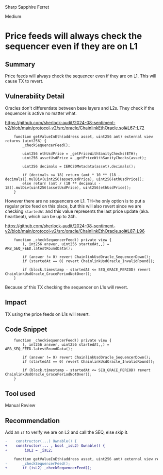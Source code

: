 Sharp Sapphire Ferret

Medium

# Price feeds will always check the sequencer even if they are on L1

## Summary
Price feeds will always check the sequencer even if they are on L1. This will cause TX to revert.

## Vulnerability Detail
Oracles don't differentiate between base layers and L2s. They check if the sequencer is active no matter what.

https://github.com/sherlock-audit/2024-08-sentiment-v2/blob/main/protocol-v2/src/oracle/ChainlinkEthOracle.sol#L67-L72
```solidity
    function getValueInEth(address asset, uint256 amt) external view returns (uint256) {
        _checkSequencerFeed();

        uint256 ethUsdPrice = _getPriceWithSanityChecks(ETH);
        uint256 assetUsdPrice = _getPriceWithSanityChecks(asset);

        uint256 decimals = IERC20Metadata(asset).decimals();

        if (decimals <= 18) return (amt * 10 ** (18 - decimals)).mulDiv(uint256(assetUsdPrice), uint256(ethUsdPrice));
        else return (amt / (10 ** decimals - 18)).mulDiv(uint256(assetUsdPrice), uint256(ethUsdPrice));
    }
```

However there are no sequencers on L1. TH=he only option is to put a regular price feed on this place, but this will also revert since we are checking `startedAt` and this value represents the last price update (aka. heartbeat), which can be up to 24h.

https://github.com/sherlock-audit/2024-08-sentiment-v2/blob/main/protocol-v2/src/oracle/ChainlinkEthOracle.sol#L87-L96
```solidity
    function _checkSequencerFeed() private view {
        (, int256 answer, uint256 startedAt,,) = ARB_SEQ_FEED.latestRoundData();

        if (answer != 0) revert ChainlinkUsdOracle_SequencerDown();
        if (startedAt == 0) revert ChainlinkUsdOracle_InvalidRound();

        if (block.timestamp - startedAt <= SEQ_GRACE_PERIOD) revert ChainlinkUsdOracle_GracePeriodNotOver();
    }
```
Because of this TX checking the sequencer on L1s will revert.

## Impact
TX using the price feeds on L1s will revert.

## Code Snippet
```solidity
    function _checkSequencerFeed() private view {
        (, int256 answer, uint256 startedAt,,) = ARB_SEQ_FEED.latestRoundData();

        if (answer != 0) revert ChainlinkUsdOracle_SequencerDown();
        if (startedAt == 0) revert ChainlinkUsdOracle_InvalidRound();

        if (block.timestamp - startedAt <= SEQ_GRACE_PERIOD) revert ChainlinkUsdOracle_GracePeriodNotOver();
    }
```
## Tool used
Manual Review

## Recommendation
Add an `if` to verify we are on L2 and call the SEQ, else skip it.

```diff
-    constructor(...) Ownable() {
+    constructor(... , bool _isL2) Ownable() {
+        isL2 = _isL2;

    function getValueInEth(address asset, uint256 amt) external view returns (uint256) {
-       _checkSequencerFeed();
+       if (isL2) _checkSequencerFeed();
```